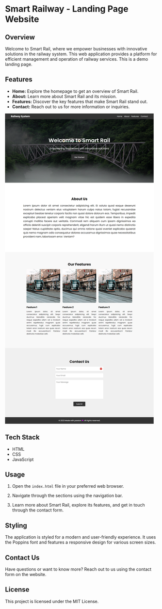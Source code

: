 # Smart Railway - Landing Page Website

## Overview

Welcome to Smart Rail, where we empower businesses with innovative solutions in the railway system. This web application provides a platform for efficient management and operation of railway services. This is a demo landing page.

## Features

- **Home:** Explore the homepage to get an overview of Smart Rail.
- **About:** Learn more about Smart Rail and its mission.
- **Features:** Discover the key features that make Smart Rail stand out.
- **Contact:** Reach out to us for more information or inquiries.

![preview img](/preview.png)

## Tech Stack

- HTML
- CSS
- JavaScript

## Usage

1. Open the `index.html` file in your preferred web browser.

2. Navigate through the sections using the navigation bar.

3. Learn more about Smart Rail, explore its features, and get in touch through the contact form.

## Styling

The application is styled for a modern and user-friendly experience. It uses the Poppins font and features a responsive design for various screen sizes.

## Contact Us

Have questions or want to know more? Reach out to us using the contact form on the website.

## License

This project is licensed under the MIT License.

```markdown

